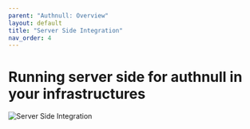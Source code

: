 ```yaml
---
parent: "Authnull: Overview"
layout: default
title: "Server Side Integration"
nav_order: 4
---
```

# Running server side for authnull in your infrastructures

![Server Side Integration](../../../assets/images/Serverside.png)